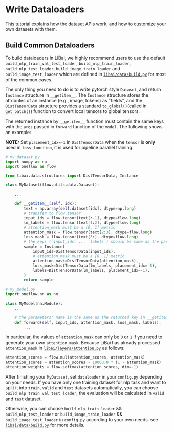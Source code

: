 # Write Dataloaders

This tutorial explains how the dataset APIs work, and how to customize your own datasets with them.

## Build Common Dataloaders 

To build dataloaders in LiBai, we highly recommend users to use the default `build_nlp_train_val_test_loader`, `build_nlp_train_loader`, `build_nlp_test_loader`, `build_image_train_loader` and `build_image_test_loader` which are defined in [`libai/data/build.py`](https://github.com/Oneflow-Inc/libai/blob/main/libai/data/build.py) for most of the common cases.

The only thing you need to do is to write pytorch style `Dataset`, and return `Instance` structure in `__getitem__`. The `Instance` structure stores the attributes of an instance (e.g., image, tokens) as "fields", and the `DistTensorData` structure provides a standard `to_global()`(called in `get_batch()`) function to convert local tensors to global tensors.

The returned instance by `__getitem__` function must contain the same keys with the `args` passed in `forward` function of the `model`. The following shows an example:

**NOTE:** Set `placement_idx=-1` in `DistTensorData` when the `tensor` is **only** used in `loss_function`, it is used for pipeline parallel training.

```python
# my_dataset.py
import numpy as np
import oneflow as flow

from libai.data.structures import DistTensorData, Instance

class MyDataset(flow.utils.data.Dataset):

    ...

    def __getitem__(self, idx):
        text = np.array(self.dataset[idx], dtype=np.long)
        # transfer to flow.tensor
        input_ids = flow.tensor(text[:-1], dtype=flow.long)
        lm_labels = flow.tensor(text[1:2], dtype=flow.long)
        # attention_mask must be a [0, 1] metric
        attention_mask = flow.tensor(text[2:3], dtype=flow.long)
        loss_mask = flow.tensor(text[3:], dtype=flow.long)
        # the keys (`input_ids` ... `labels`) should be same as the parameter name of model.forward()
        sample = Instance(
            input_ids=DistTensorData(input_ids),
            # attention_mask must be a [0, 1] metric
            attention_mask=DistTensorData(attention_mask),
            loss_mask=DistTensorData(lm_labels, placement_idx=-1),
            labels=DistTensorData(lm_labels, placement_idx=-1),
        )
        return sample

# my_model.py
import oneflow.nn as nn

class MyModel(nn.Module):
    ...
    
    # the parameters' name is the same as the returned key in __getitem__
    def forward(self, input_ids, attention_mask, loss_mask, labels):
        ...
```

In particular, the values of `attention_mask` can only be `0` or `1` if you need to generate your own `attention_mask`. Because LiBai has already processed `attention_mask` in [`libai/layers/attention.py`](https://github.com/Oneflow-Inc/libai/blob/main/libai/layers/attention.py) as follows:

```python
attention_scores = flow.mul(attention_scores, attention_mask)
attention_scores = attention_scores - 10000.0 * (1 - attention_mask)
attention_weights = flow.softmax(attention_scores, dim=-1)
```

After finishing your `MyDataset`, set `dataloader` in your `config.py` depending on your needs. If you have only one training dataset for nlp task and want to split it into `train`, `valid` and `test` datasets automatically, you can choose `build_nlp_train_val_test_loader`, the evaluation will be calculated in `valid` and `test` dataset. 

Otherwise, you can choose `build_nlp_train_loader` && `build_nlp_test_loader` or  `build_image_train_loader` && `build_image_test_loader` in `config.py` according to your own needs.
see [`libai/data/build.py`](https://github.com/Oneflow-Inc/libai/blob/main/libai/data/build.py) for more details.